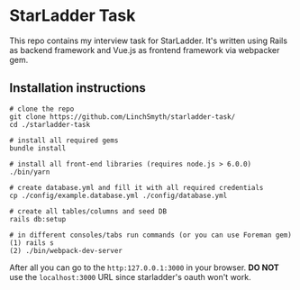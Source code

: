 # StarLadder Task

This repo contains my interview task for StarLadder. 
It's written using Rails as backend framework and Vue.js as frontend framework via webpacker gem.

## Installation instructions

```
# clone the repo
git clone https://github.com/LinchSmyth/starladder-task/
cd ./starladder-task  

# install all required gems
bundle install

# install all front-end libraries (requires node.js > 6.0.0)
./bin/yarn

# create database.yml and fill it with all required credentials
cp ./config/example.database.yml ./config/database.yml

# create all tables/columns and seed DB
rails db:setup

# in different consoles/tabs run commands (or you can use Foreman gem)
(1) rails s
(2) ./bin/webpack-dev-server
```

After all you can go to the `http:127.0.0.1:3000` in your browser. 
**DO NOT** use the `localhost:3000` URL since starladder's oauth won't work.
